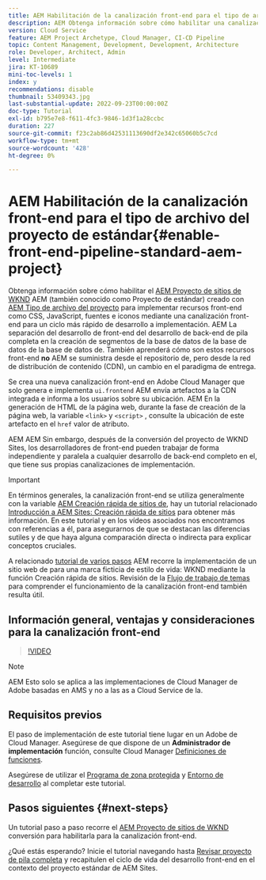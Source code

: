 ```yaml
---
title: AEM Habilitación de la canalización front-end para el tipo de archivo del proyecto de estándar
description: AEM Obtenga información sobre cómo habilitar una canalización front-end para un proyecto de estándar para una implementación más rápida de recursos estáticos como CSS, JavaScript, fuentes e iconos. AEM También separa el desarrollo front-end del desarrollo back-end completo en el desarrollo de la parte posterior de la pila de la parte superior de la.
version: Cloud Service
feature: AEM Project Archetype, Cloud Manager, CI-CD Pipeline
topic: Content Management, Development, Development, Architecture
role: Developer, Architect, Admin
level: Intermediate
jira: KT-10689
mini-toc-levels: 1
index: y
recommendations: disable
thumbnail: 53409343.jpg
last-substantial-update: 2022-09-23T00:00:00Z
doc-type: Tutorial
exl-id: b795e7e8-f611-4fc3-9846-1d3f1a28ccbc
duration: 227
source-git-commit: f23c2ab86d42531113690df2e342c65060b5c7cd
workflow-type: tm+mt
source-wordcount: '428'
ht-degree: 0%

---
```


# AEM Habilitación de la canalización front-end para el tipo de archivo del proyecto de estándar{#enable-front-end-pipeline-standard-aem-project}

Obtenga información sobre cómo habilitar el [AEM Proyecto de sitios de WKND](https://github.com/adobe/aem-guides-wknd) AEM (también conocido como Proyecto de estándar) creado con [AEM Tipo de archivo del proyecto](https://github.com/adobe/aem-project-archetype) para implementar recursos front-end como CSS, JavaScript, fuentes e iconos mediante una canalización front-end para un ciclo más rápido de desarrollo a implementación. AEM La separación del desarrollo de front-end del desarrollo de back-end de pila completa en la creación de segmentos de la base de datos de la base de datos de la base de datos de. También aprenderá cómo son estos recursos front-end __no__ AEM se suministra desde el repositorio de, pero desde la red de distribución de contenido (CDN), un cambio en el paradigma de entrega.


Se crea una nueva canalización front-end en Adobe Cloud Manager que solo genera e implementa `ui.frontend` AEM envía artefactos a la CDN integrada e informa a los usuarios sobre su ubicación. AEM En la generación de HTML de la página web, durante la fase de creación de la página web, la variable `<link>` y `<script>` , consulte la ubicación de este artefacto en el `href` valor de atributo.

AEM AEM Sin embargo, después de la conversión del proyecto de WKND Sites, los desarrolladores de front-end pueden trabajar de forma independiente y paralela a cualquier desarrollo de back-end completo en el, que tiene sus propias canalizaciones de implementación.

>[!IMPORTANT]
>
>En términos generales, la canalización front-end se utiliza generalmente con la variable [AEM Creación rápida de sitios de](https://experienceleague.adobe.com/docs/experience-manager-cloud-service/content/sites/administering/site-creation/quick-site/overview.html?lang=en), hay un tutorial relacionado [Introducción a AEM Sites: Creación rápida de sitios](https://experienceleague.adobe.com/docs/experience-manager-learn/getting-started-wknd-tutorial-develop/site-template/overview.html) para obtener más información. En este tutorial y en los vídeos asociados nos encontramos con referencias a él, para asegurarnos de que se destacan las diferencias sutiles y de que haya alguna comparación directa o indirecta para explicar conceptos cruciales.


A relacionado [tutorial de varios pasos](https://experienceleague.adobe.com/docs/experience-manager-learn/getting-started-wknd-tutorial-develop/site-template/overview.html) AEM recorre la implementación de un sitio web de para una marca ficticia de estilo de vida: WKND mediante la función Creación rápida de sitios. Revisión de la [Flujo de trabajo de temas](https://experienceleague.adobe.com/docs/experience-manager-learn/getting-started-wknd-tutorial-develop/site-template/theming.html) para comprender el funcionamiento de la canalización front-end también resulta útil.

## Información general, ventajas y consideraciones para la canalización front-end

>[!VIDEO](https://video.tv.adobe.com/v/3409343?quality=12&learn=on)


>[!NOTE]
>
>AEM Esto solo se aplica a las implementaciones de Cloud Manager de Adobe basadas en AMS y no a las as a Cloud Service de la.

## Requisitos previos

El paso de implementación de este tutorial tiene lugar en un Adobe de Cloud Manager. Asegúrese de que dispone de un __Administrador de implementación__ función, consulte Cloud Manager [Definiciones de funciones](https://experienceleague.adobe.com/docs/experience-manager-cloud-manager/content/requirements/users-and-roles.html?lang=en#role-definitions).

Asegúrese de utilizar el [Programa de zona protegida](https://experienceleague.adobe.com/docs/experience-manager-cloud-service/content/implementing/using-cloud-manager/programs/introduction-sandbox-programs.html) y [Entorno de desarrollo](https://experienceleague.adobe.com/docs/experience-manager-cloud-service/content/implementing/using-cloud-manager/manage-environments.html) al completar este tutorial.

## Pasos siguientes {#next-steps}

Un tutorial paso a paso recorre el [AEM Proyecto de sitios de WKND](https://github.com/adobe/aem-guides-wknd) conversión para habilitarla para la canalización front-end.

¿Qué estás esperando? Inicie el tutorial navegando hasta [Revisar proyecto de pila completa](review-uifrontend-module.md) y recapitulen el ciclo de vida del desarrollo front-end en el contexto del proyecto estándar de AEM Sites.
